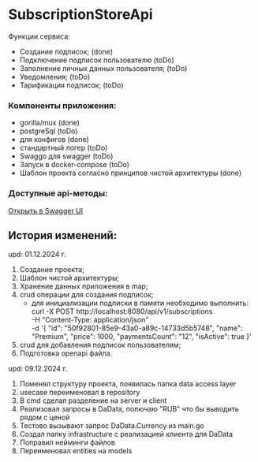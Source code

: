 # SubscriptionStoreApi
Функции сервиса:
- Cоздание подписок; (done)
- Подключение подписок пользователю (toDo)
- Заполнение личных данных пользователя; (toDo)
- Уведомления; (toDo)
- Тарификация подписок; (toDo)

### Компоненты приложения:
- gorilla/mux (done)
- postgreSql (toDo)
- для конфигов (done)
- стандартный логер (toDo)
- Swaggo для swagger (toDo)
- Запуск в docker-compose (toDo)
- Шаблон проекта согласно принципов чистой архитектуры (done)

### Доступные api-методы:
[Открыть в Swagger UI](https://petstore.swagger.io/?url=https://raw.githubusercontent.com/codeblack91/subscription-store/main/SubscriptionStoreApi.yaml)

## История изменений:
upd: 01.12.2024 г.
1. Создание проекта;
2. Шаблон чистой архитектуры;
3. Хранение данных приложения в map;
4. crud операции для создания подписок;
   - для инициализации подписки в памяти необходимо выполнить:
     curl -X POST http://localhost:8080/api/v1/subscriptions \
  -H "Content-Type: application/json" \
  -d '{
        "id": "50f92801-85e9-43a0-a89c-14733d5b5748",
        "name": "Premium",
        "price": 1000,
        "paymentsCount": "12",
        "isActive": true
      }'
5. crud для добавления подписок пользователям;
6. Подготовка openapi файла.

upd: 09.12.2024 г.
1. Поменял структуру проекта, появилась папка data access layer
2. usecase переименовал в repository
3. В cmd сделал разделение на server и client
4. Реализовал запросы в DaData, полючаю "RUB" что бы выводить рядом с ценой
5. Тестово вызывают запрос DaData.Currency из main.go
6. Создал папку infrastructure с реализацией клиента для DaData
7. Поправил нейминги файлов
8. Переименовал entities на models
















